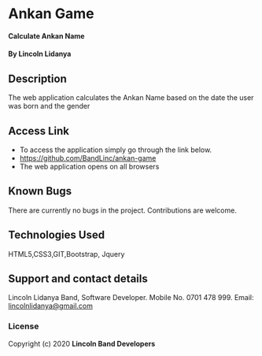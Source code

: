 # Ankan Game
#### Calculate Ankan Name
#### By **Lincoln Lidanya**
## Description
The web application calculates the Ankan Name based on the date the user was born and the gender
## Access Link
* To access the application simply go through the link below.
* https://github.com/BandLinc/ankan-game
* The web application opens on all browsers
## Known Bugs
There are currently no bugs in the project. Contributions are welcome.
## Technologies Used
HTML5,CSS3,GIT,Bootstrap, Jquery
## Support and contact details
Lincoln Lidanya Band, Software Developer. Mobile No. 0701 478 999. Email: lincolnlidanya@gmail.com
### License
Copyright (c) 2020 **Lincoln Band Developers**